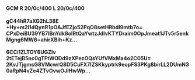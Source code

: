 #### GCM R 20/0c/400 L 20/0c/400
**gC44hR7aXG2hL38E**<br/>**+Hy+m2l1dQynR1pOAJfEZjo52PqO8setHRbdI9mtb7o=**<br/>**CPxDeiBU39YB7lBnYdk8olRtQaYwtzJdIvKTYDraim0OpJmeat1JTv5r5enkMgng6MW6+ahirXBih+Kz...**<br/><br/>
**6CCi1ZLTOY6UGZIv**<br/>**2tETejB5nc0gTFtWODd9zXPezOQsYUfVMxMa4o2C05U=**<br/>**2KvJTjgmsG8VMcwrQ8D5CuFX7IZSKkyptrk9eopFS3PKg8birLL2DUmN30aRpN4vZe4ZTvOvwOJIHwWp...**